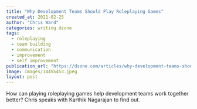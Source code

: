 ```yaml
---
title: "Why Development Teams Should Play Roleplaying Games"
created_at: 2021-02-25
author: "Chris Ward"
categories: writing dzone
tags: 
  - roleplaying
  - team building
  - communication
  - improvement
  - self improvement
publication_url: "https://dzone.com/articles/why-development-teams-should-play-roleplay-games"
image: images/14455453.jpeg
layout: post
---
```

How can playing roleplaying games help development teams work together better? Chris speaks with Karthik Nagarajan to find out.

